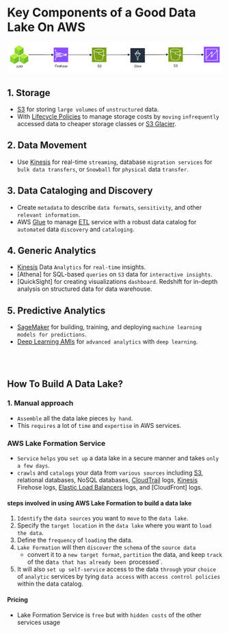 # Key Components of a Good Data Lake On AWS

<img src="../Assets/data-lake.png" />

## 1. Storage
* [S3]() for storing `large volumes` of `unstructured` data.
* With [Lifecycle Policies]() to manage storage costs by `moving` `infrequently` accessed data to cheaper storage classes or [S3 Glacier]().

## 2. Data Movement
* Use [Kinesis]() for real-time `streaming`, database `migration services` for `bulk data transfers`, or `Snowball` for `physical` data `transfer`.
## 3. Data Cataloging and Discovery
* Create `metadata` to describe `data formats`, `sensitivity`, and other `relevant information`.
* AWS [Glue]() to manage [ETL]() service with a robust data catalog for `automated` data `discovery` and `cataloging`.
## 4. Generic Analytics
* [Kinesis]() Data `Analytics` for `real-time` insights.
* [Athena] for SQL-based `queries` on `S3` data for `interactive insights`.
* [QuickSight] for creating visualizations `dashboard`.
Redshift for in-depth analysis on structured data for data warehouse.
## 5. Predictive Analytics
* [SageMaker]() for building, training, and deploying `machine learning models for predictions`.
* [Deep Learning AMIs]() for `advanced analytics` with `deep learning`.

<br> <br>

## How To Build A Data Lake?

### 1. Manual approach
* `Assemble` all the data lake pieces `by hand`. 
* This `requires` a lot of `time` and `expertise` in AWS services.

### AWS Lake Formation Service
* `Service` `helps` you `set up` a data lake in a secure manner and takes `only a few days`. 
* `crawls` and `catalogs` your data from `various sources` including [S3](), relational databases, NoSQL databases, [CloudTrail]() logs, [Kinesis]() Firehose logs, [Elastic Load Balancers]() logs, and [CloudFront] logs.

#### steps involved in using AWS Lake Formation to build a data lake
1. `Identify` the `data sources` you want to `move` to the `data lake`.
2. Specify the `target location` in the `data lake` where you want to `load the data`.
3. Define the `frequency` of `loading` the data.
4. `Lake Formation` will then `discover` the `schema` of the `source data`
    * convert it to a `new target format`, `partition` the data, and keep `track` of the da`ta that has already been `processed`.
5. It will also `set up self-service` access to the data `through` your `choice` of `analytic` services by tying `data access` with `access control policies` within the data catalog.

#### Pricing
* Lake Formation Service is `free` but with `hidden costs` of the other services usage